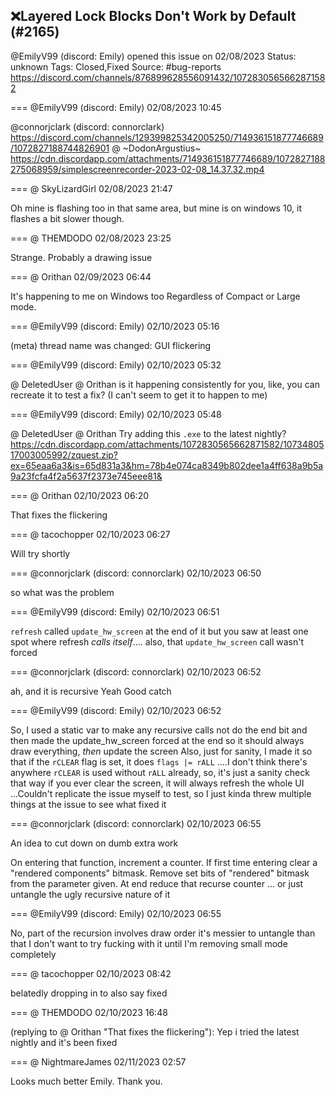 ## ❌Layered Lock Blocks Don't Work by Default (#2165)
@EmilyV99 (discord: Emily) opened this issue on 02/08/2023
Status: unknown
Tags: Closed,Fixed
Source: #bug-reports https://discord.com/channels/876899628556091432/1072830565662871582


=== @EmilyV99 (discord: Emily) 02/08/2023 10:45

@connorjclark (discord: connorclark) https://discord.com/channels/129399825342005250/714936151877746689/1072827188744826901
@ ~DodonArgustius~
https://cdn.discordapp.com/attachments/714936151877746689/1072827188275068959/simplescreenrecorder-2023-02-08_14.37.32.mp4

=== @ SkyLizardGirl 02/08/2023 21:47

Oh mine is flashing too in that same area, but mine is on windows 10, it flashes a bit slower though.

=== @ THEMDODO 02/08/2023 23:25

Strange. Probably a drawing issue

=== @ Orithan 02/09/2023 06:44

It's happening to me on Windows too
Regardless of Compact or Large mode.

=== @EmilyV99 (discord: Emily) 02/10/2023 05:16

(meta) thread name was changed: GUI flickering

=== @EmilyV99 (discord: Emily) 02/10/2023 05:32

@ DeletedUser @ Orithan is it happening consistently for you, like, you can recreate it to test a fix?
(I can't seem to get it to happen to me)

=== @EmilyV99 (discord: Emily) 02/10/2023 05:48

@ DeletedUser @ Orithan Try adding this `.exe` to the latest nightly?
https://cdn.discordapp.com/attachments/1072830565662871582/1073480517003005992/zquest.zip?ex=65eaa6a3&is=65d831a3&hm=78b4e074ca8349b802dee1a4ff638a9b5a9a23fcfa4f2a5637f2373e745eee81&

=== @ Orithan 02/10/2023 06:20

That fixes the flickering

=== @ tacochopper 02/10/2023 06:27

Will try shortly

=== @connorjclark (discord: connorclark) 02/10/2023 06:50

so what was the problem

=== @EmilyV99 (discord: Emily) 02/10/2023 06:51

`refresh` called `update_hw_screen` at the end of it
but you saw at least one spot where refresh *calls itself*....
also, that `update_hw_screen` call wasn't forced

=== @connorjclark (discord: connorclark) 02/10/2023 06:52

ah, and it is recursive
Yeah
Good catch

=== @EmilyV99 (discord: Emily) 02/10/2023 06:52

So, I used a static var to make any recursive calls not do the end bit
and then made the update_hw_screen forced at the end
so it should always draw everything, *then* update the screen
Also, just for sanity, I made it so that if the `rCLEAR` flag is set, it does `flags |= rALL`
....I don't think there's anywhere `rCLEAR` is used without `rALL` already, so, it's just a sanity check
that way if you ever clear the screen, it will always refresh the whole UI
...Couldn't replicate the issue myself to test, so I just kinda threw multiple things at the issue to see what fixed it

=== @connorjclark (discord: connorclark) 02/10/2023 06:55

An idea to cut down on dumb extra work

On entering that function, increment a counter. If first time entering clear a "rendered components" bitmask. Remove set bits of "rendered" bitmask from the parameter given. At end reduce that recurse counter
... or just untangle the ugly recursive nature of it

=== @EmilyV99 (discord: Emily) 02/10/2023 06:55

No, part of the recursion involves draw order
it's messier to untangle than that
I don't want to try fucking with it until I'm removing small mode completely

=== @ tacochopper 02/10/2023 08:42

belatedly dropping in to also say fixed

=== @ THEMDODO 02/10/2023 16:48

(replying to @ Orithan "That fixes the flickering"): Yep i tried the latest nightly and it's been fixed

=== @ NightmareJames 02/11/2023 02:57

Looks much better Emily.  Thank you.
